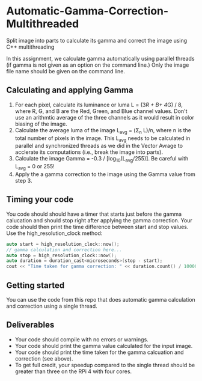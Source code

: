 # Automatic-Gamma-Correction-Multithreaded
Split image into parts to calculate its gamma and correct the image using C++ multithreading

In this assignment, we calculate gamma automatically using parallel threads (if gamma is not given as an option on the command line.) Only the image file name should be given on the command line. 

## Calculating and applying Gamma
1. For each pixel, calculate its luminance or luma L = (3*R + B+ 4*G) / 8, where R, G, and B are the Red, Green, and Blue channel values. Don't use an arithmtic average of the three channels as it would result in color biasing of the image.
2. Calculate the average luma of the image L<sub>avg</sub> = (&Sigma;<sub>n</sub> L)/n, where n is the total number of pixels in the image. This L<sub>avg</sub> needs to be calculated in parallel and synchronized threads as we did in the Vector Avrage to acclerate its computations (i.e., break the image into parts). 
3. Calculate the image Gamma = -0.3 / [log<sub>10</sub>(L<sub>avg</sub>/255)]. Be careful with L<sub>avg</sub> = 0 or 255!
4. Apply the a gamma correction to the image using the Gamma value from step 3.

## Timing your code
You code should should have a timer that starts just before the gamma calucation and should stop right after applying the gamma correction. Your code should then print the time difference between start and stop values. Use the high_resolution_clock method:
```cpp
auto start = high_resolution_clock::now();
// gamma calculation and correction here...
auto stop = high_resolution_clock::now();
auto duration = duration_cast<microseconds>(stop - start);
cout << "Time taken for gamma correction: " << duration.count() / 1000000.0 << " seconds" << endl;
```
## Getting started
You can use the code from this repo that does automatic gamma calculation and correction using a single thread. 

## Deliverables
- Your code should compile with no errors or warnings.
- Your code should print the gamma value calculated for the input image. 
- Your code should print the time taken for the gamma calcuation and correction (see above).
- To get full credit, your speedup compared to the single thread should be greater than three on the RPi 4 with four cores. 
